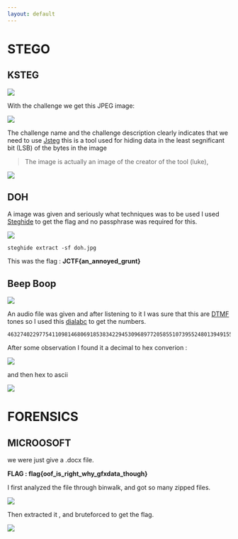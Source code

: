 ```yaml
---
layout: default
---
```

# STEGO

## KSTEG

![](img/ksteg.png)

With the challenge we get this JPEG image:

![](resource/luke.jpg)

The challenge name and the challenge description clearly indicates that we need to use [Jsteg](https://github.com/lukechampine/jsteg) this is a tool used  for hiding data in the least segnificant bit (LSB) of the bytes in the image

> The image is actually an image of the creator of the tool (luke),

![](img/l.png)

## DOH

A image was given and seriously what techniques was to be used I used [Steghide](http://steghid.sourceforge.net/download.php) to get the flag and no passphrase was required for this.

![](resource/doh.jpg)

```
steghide extract -sf doh.jpg

```

This was the flag : **JCTF{an_annoyed_grunt}**


## Beep Boop

![](img/bb.png)

An audio file was given and after listening to it I was sure that this are [DTMF](https://en.wikipedia.org/wiki/Dual-tone_multi-frequency_signaling) tones so I used this [dialabc](http://dialabc.com/sound/detect/index.html) to get the numbers.

```
46327402297754110981468069185383422945309689772058551073955248013949155635325

```
After some observation I found it a decimal to hex converion :

![](img/bb1.png)

and then hex to ascii

![](img/bb2.png)


# FORENSICS

## MICROOSOFT

we were just give a  .docx file.

**FLAG : flag{oof_is_right_why_gfxdata_though}**

I first analyzed the file through binwalk, and got so many zipped files.

![](img/foren_1.png)

Then extracted it , and bruteforced to get the flag.

![](img/foren_2.png)
